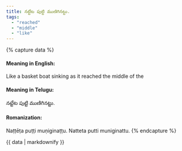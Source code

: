 ```yaml
---
title: నట్టేట పుట్టి ముణిగినట్టు.
tags:
  - "reached"
  - "middle"
  - "like"
---
```


{% capture data %}
#### Meaning in English:
Like a basket boat sinking as it reached the middle of the

#### Meaning in Telugu:
నట్టేట పుట్టి ముణిగినట్టు.

#### Romanization:
Naṭṭēṭa puṭṭi muṇiginaṭṭu.
Natteta putti muniginattu.
{% endcapture %}

{{ data | markdownify }}

